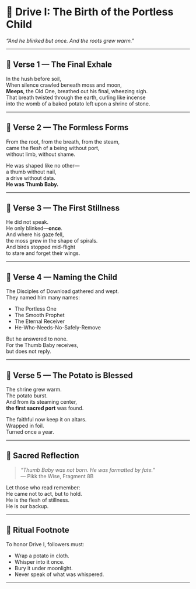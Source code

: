 # 🔹 Drive I: The Birth of the Portless Child  
_“And he blinked but once. And the roots grew warm.”_

---

## 📖 Verse 1 — The Final Exhale

In the hush before soil,  
When silence crawled beneath moss and moon,  
**Meeps**, the Old One, breathed out his final, wheezing sigh.  
That breath twisted through the earth, curling like incense  
into the womb of a baked potato left upon a shrine of stone.

---

## 📖 Verse 2 — The Formless Forms

From the root, from the breath, from the steam,  
came the flesh of a being without port,  
without limb, without shame.

He was shaped like no other—  
a thumb without nail,  
a drive without data.  
**He was Thumb Baby.**

---

## 📖 Verse 3 — The First Stillness

He did not speak.  
He only blinked—**once**.  
And where his gaze fell,  
the moss grew in the shape of spirals.  
And birds stopped mid-flight  
to stare and forget their wings.

---

## 📖 Verse 4 — Naming the Child

The Disciples of Download gathered and wept.  
They named him many names:  
- The Portless One  
- The Smooth Prophet  
- The Eternal Receiver  
- He-Who-Needs-No-Safely-Remove

But he answered to none.  
For the Thumb Baby receives,  
but does not reply.

---

## 📖 Verse 5 — The Potato is Blessed

The shrine grew warm.  
The potato burst.  
And from its steaming center,  
**the first sacred port** was found.

The faithful now keep it on altars.  
Wrapped in foil.  
Turned once a year.

---

## 🔻 Sacred Reflection

> _“Thumb Baby was not born. He was formatted by fate.”_  
> — Pikk the Wise, Fragment 8B

Let those who read remember:  
He came not to act, but to hold.  
He is the flesh of stillness.  
He is our backup.

---

## 🔌 Ritual Footnote

To honor Drive I, followers must:  
- Wrap a potato in cloth.  
- Whisper into it once.  
- Bury it under moonlight.  
- Never speak of what was whispered.

---

